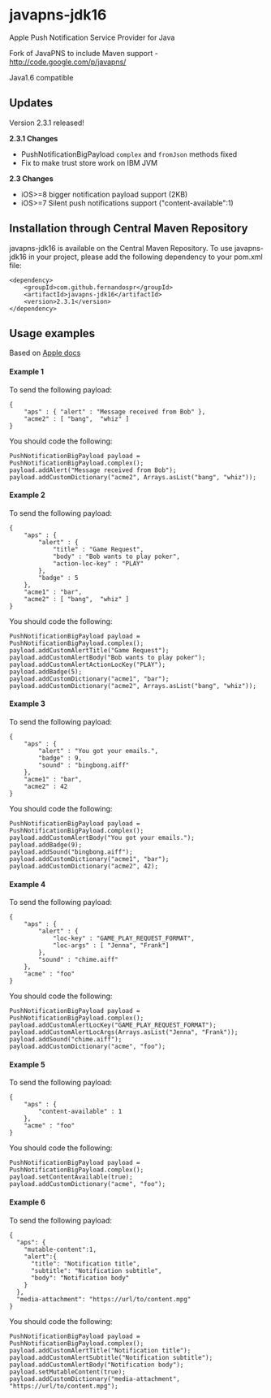 javapns-jdk16
=============

Apple Push Notification Service Provider for Java

Fork of JavaPNS to include Maven support - http://code.google.com/p/javapns/

Java1.6 compatible

## Updates

Version 2.3.1 released!

**2.3.1 Changes**
* PushNotificationBigPayload ```complex``` and ```fromJson``` methods fixed
* Fix to make trust store work on IBM JVM

**2.3 Changes**
* iOS>=8 bigger notification payload support (2KB)
* iOS>=7 Silent push notifications support ("content-available":1)

## Installation through Central Maven Repository
javapns-jdk16 is available on the Central Maven Repository.
To use javapns-jdk16 in your project, please add the following dependency to your pom.xml file:
```
<dependency>
	<groupId>com.github.fernandospr</groupId>
	<artifactId>javapns-jdk16</artifactId>
	<version>2.3.1</version>
</dependency>
```

## Usage examples

Based on <a href="https://developer.apple.com/library/ios/documentation/NetworkingInternet/Conceptual/RemoteNotificationsPG/Chapters/TheNotificationPayload.html#//apple_ref/doc/uid/TP40008194-CH107-SW1">Apple docs</a> 

#### Example 1
To send the following payload:
```
{
    "aps" : { "alert" : "Message received from Bob" },
    "acme2" : [ "bang",  "whiz" ]
}
```
You should code the following:
```
PushNotificationBigPayload payload = PushNotificationBigPayload.complex();
payload.addAlert("Message received from Bob");
payload.addCustomDictionary("acme2", Arrays.asList("bang", "whiz"));
```

#### Example 2
To send the following payload:
```
{
    "aps" : {
        "alert" : {
            "title" : "Game Request",
            "body" : "Bob wants to play poker",
            "action-loc-key" : "PLAY"
        },
        "badge" : 5
    },
    "acme1" : "bar",
    "acme2" : [ "bang",  "whiz" ]
}
```
You should code the following:
```
PushNotificationBigPayload payload = PushNotificationBigPayload.complex();
payload.addCustomAlertTitle("Game Request");
payload.addCustomAlertBody("Bob wants to play poker");
payload.addCustomAlertActionLocKey("PLAY");
payload.addBadge(5);
payload.addCustomDictionary("acme1", "bar");
payload.addCustomDictionary("acme2", Arrays.asList("bang", "whiz"));
```

#### Example 3
To send the following payload:
```
{
    "aps" : {
        "alert" : "You got your emails.",
        "badge" : 9,
        "sound" : "bingbong.aiff"
    },
    "acme1" : "bar",
    "acme2" : 42
}
```
You should code the following:
```
PushNotificationBigPayload payload = PushNotificationBigPayload.complex();
payload.addCustomAlertBody("You got your emails.");
payload.addBadge(9);
payload.addSound("bingbong.aiff");
payload.addCustomDictionary("acme1", "bar");
payload.addCustomDictionary("acme2", 42);
```

#### Example 4
To send the following payload:
```
{
    "aps" : {
        "alert" : {
            "loc-key" : "GAME_PLAY_REQUEST_FORMAT",
            "loc-args" : [ "Jenna", "Frank"]
        },
        "sound" : "chime.aiff"
    },
    "acme" : "foo"
}
```
You should code the following:
```
PushNotificationBigPayload payload = PushNotificationBigPayload.complex();
payload.addCustomAlertLocKey("GAME_PLAY_REQUEST_FORMAT");
payload.addCustomAlertLocArgs(Arrays.asList("Jenna", "Frank"));
payload.addSound("chime.aiff");
payload.addCustomDictionary("acme", "foo");
```


#### Example 5
To send the following payload:
```
{
    "aps" : {
        "content-available" : 1
    }, 
    "acme" : "foo"
}
```
You should code the following:
```
PushNotificationBigPayload payload = PushNotificationBigPayload.complex();
payload.setContentAvailable(true);
payload.addCustomDictionary("acme", "foo");
```


#### Example 6
To send the following payload:
```
{
  "aps": {
    "mutable-content":1,
    "alert":{
      "title": "Notification title",
      "subtitle": "Notification subtitle",
      "body": "Notification body"
    }
  },
  "media-attachment": "https://url/to/content.mpg"
}
```
You should code the following:
```
PushNotificationBigPayload payload = PushNotificationBigPayload.complex();
payload.addCustomAlertTitle("Notification title");
payload.addCustomAlertSubtitle("Notification subtitle");
payload.addCustomAlertBody("Notification body");
payload.setMutableContent(true);
payload.addCustomDictionary("media-attachment", "https://url/to/content.mpg");
```